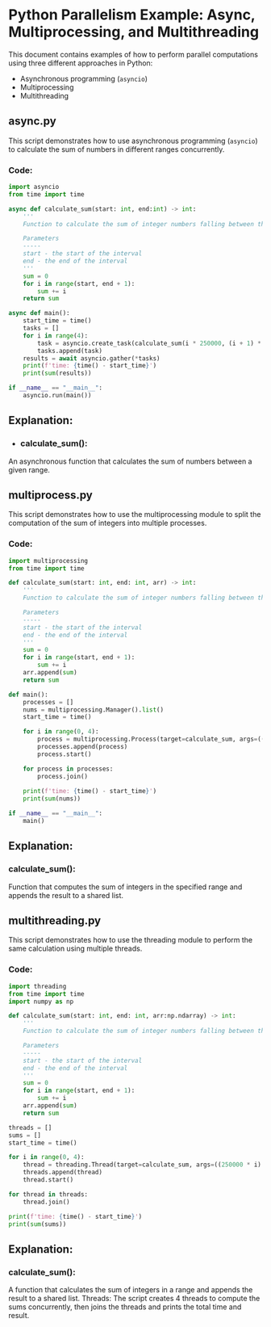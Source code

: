 # Python Parallelism Example: Async, Multiprocessing, and Multithreading

This document contains examples of how to perform parallel computations using three different approaches in Python:
- Asynchronous programming (`asyncio`)
- Multiprocessing
- Multithreading

## async.py

This script demonstrates how to use asynchronous programming (`asyncio`) to calculate the sum of numbers in different ranges concurrently.

### Code:

```python
import asyncio
from time import time

async def calculate_sum(start: int, end:int) -> int:
    '''
    Function to calculate the sum of integer numbers falling between the range [a,b]

    Parameters
    -----
    start - the start of the interval
    end - the end of the interval
    '''
    sum = 0
    for i in range(start, end + 1):
        sum += i
    return sum

async def main():
    start_time = time()
    tasks = []
    for i in range(4):
        task = asyncio.create_task(calculate_sum(i * 250000, (i + 1) * 250000))
        tasks.append(task)
    results = await asyncio.gather(*tasks)
    print(f'time: {time() - start_time}')
    print(sum(results))

if __name__ == "__main__":
    asyncio.run(main())
```
## Explanation:
  - ### calculate_sum():
   An asynchronous function that calculates the sum of numbers between a given range.


## multiprocess.py
This script demonstrates how to use the multiprocessing module to split the computation of the sum of integers into multiple processes.


### Code:
```python
import multiprocessing
from time import time

def calculate_sum(start: int, end: int, arr) -> int:
    '''
    Function to calculate the sum of integer numbers falling between the range [a,b]

    Parameters
    -----
    start - the start of the interval
    end - the end of the interval
    '''
    sum = 0
    for i in range(start, end + 1):
        sum += i
    arr.append(sum)
    return sum

def main():
    processes = []
    nums = multiprocessing.Manager().list()
    start_time = time()

    for i in range(0, 4):
        process = multiprocessing.Process(target=calculate_sum, args=((250000 * i) + 1, 250000 * (i + 1), nums))
        processes.append(process)
        process.start()

    for process in processes:
        process.join()
    
    print(f'time: {time() - start_time}')
    print(sum(nums))

if __name__ == "__main__":
    main()
```
## Explanation:
### calculate_sum():
 Function that computes the sum of integers in the specified range and appends the result to a shared list.


## multithreading.py
This script demonstrates how to use the threading module to perform the same calculation using multiple threads.

### Code:
```python
import threading
from time import time 
import numpy as np

def calculate_sum(start: int, end: int, arr:np.ndarray) -> int:
    '''
    Function to calculate the sum of integer numbers falling between the range [a,b]

    Parameters
    -----
    start - the start of the interval
    end - the end of the interval
    '''
    sum = 0
    for i in range(start, end + 1):
        sum += i
    arr.append(sum)
    return sum

threads = []
sums = []
start_time = time()

for i in range(0, 4):
    thread = threading.Thread(target=calculate_sum, args=((250000 * i) + 1, 250000 * (i + 1), sums))
    threads.append(thread)
    thread.start()

for thread in threads:
    thread.join()

print(f'time: {time() - start_time}')
print(sum(sums))
```

## Explanation:
### calculate_sum(): 
A function that calculates the sum of integers in a range and appends the result to a shared list.
Threads: The script creates 4 threads to compute the sums concurrently, then joins the threads and prints the total time and result.

